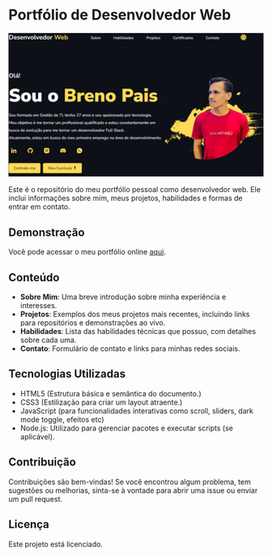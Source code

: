 # Portfólio de Desenvolvedor Web

![Descrição da Imagem](img/proj1.jpg)

Este é o repositório do meu portfólio pessoal como desenvolvedor web. Ele inclui informações sobre mim, meus projetos, habilidades e formas de entrar em contato.

## Demonstração

Você pode acessar o meu portfólio online [aqui](https://brenopais.github.io/portfolio/).

## Conteúdo

- **Sobre Mim**: Uma breve introdução sobre minha experiência e interesses.
- **Projetos**: Exemplos dos meus projetos mais recentes, incluindo links para repositórios e demonstrações ao vivo.
- **Habilidades**: Lista das habilidades técnicas que possuo, com detalhes sobre cada uma.
- **Contato**: Formulário de contato e links para minhas redes sociais.

## Tecnologias Utilizadas

- HTML5 (Estrutura básica e semântica do documento.)
- CSS3 (Estilização para criar um layout atraente.)
- JavaScript (para funcionalidades interativas como scroll, sliders, dark mode toggle, efeitos etc)
- Node.js: Utilizado para gerenciar pacotes e executar scripts (se aplicável).

## Contribuição
Contribuições são bem-vindas! Se você encontrou algum problema, tem sugestões ou melhorias, sinta-se à vontade para abrir uma issue ou enviar um pull request.

## Licença
Este projeto está licenciado.

